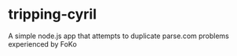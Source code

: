 tripping-cyril
==============

A simple node.js app that attempts to duplicate parse.com problems experienced by FoKo
